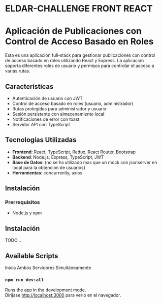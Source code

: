 #   ELDAR-CHALLENGE FRONT REACT

# Aplicación de Publicaciones con Control de Acceso Basado en Roles

Esta es una aplicación full-stack para gestionar publicaciones con control de acceso basado en roles utilizando React y Express. La aplicación soporta diferentes roles de usuario y permisos para controlar el acceso a varias rutas.

## Características

- Autenticación de usuario con JWT
- Control de acceso basado en roles (usuario, administrador)
- Rutas protegidas para administrador y usuario
- Sesión persistente con almacenamiento local
- Notificaciones de error con toast
- Servidor API con TypeScript

## Tecnologías Utilizadas

- **Frontend**: React, TypeScript, Redux, React Router, Bootstrap
- **Backend**: Node.js, Express, TypeScript, JWT
- **Base de Datos**: (no se ha utilizado mas que un mock con jsonserver en local para la obtencion de usuarios)
- **Herramientas**: concurrently, axios

## Instalación

### Prerrequisitos

- Node.js y npm 
## Instalación

TODO...
## Available Scripts

Inicia Ambos Servidores Simultáneamente
### `npm run dev:all`

Runs the app in the development mode.\
Dirijase [http://localhost:3000](http://localhost:3000) para verlo en el navegador.



